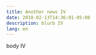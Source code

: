 ```yaml
---
title: Another news IV
date: 2018-02-13T14:36:01-05:00
description: blurb IV
lang: en
---
```

body IV
